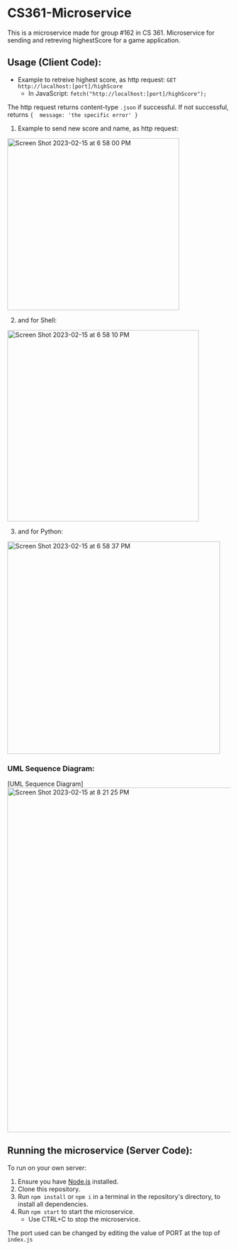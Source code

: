 # CS361-Microservice

This is a microservice made for group #162 in CS 361. 
Microservice for sending and retreving highestScore for a game application.


## Usage (Client Code):
- Example to retreive highest score, as http request: `GET http://localhost:[port]/highScore`
    - In JavaScript: `fetch("http://localhost:[port]/highScore");`

The http request returns content-type `.json` if successful. If not successful, returns `{  message: 'the specific error' }`

1. Example to send new score and name, as http request:

<img width="388" alt="Screen Shot 2023-02-15 at 6 58 00 PM" src="https://user-images.githubusercontent.com/115046607/219256880-6310e141-f941-4329-a793-e401dea2f736.png">

2. and for Shell: 

<img width="432" alt="Screen Shot 2023-02-15 at 6 58 10 PM" src="https://user-images.githubusercontent.com/115046607/219256883-e3176684-aa25-4c60-91ce-359cecd9ec01.png">

3. and for Python:

<img width="480" alt="Screen Shot 2023-02-15 at 6 58 37 PM" src="https://user-images.githubusercontent.com/115046607/219256885-cf1a4ee9-49e7-4294-bf94-4e738ff17cb7.png">

### UML Sequence Diagram:

[UML Sequence Diagram] <img width="778" alt="Screen Shot 2023-02-15 at 8 21 25 PM" src="https://user-images.githubusercontent.com/115046607/219267913-5bb4e503-6fcd-4e2d-b693-5c86e975bd0b.png">

## Running the microservice (Server Code):
To run on your own server:
1. Ensure you have [Node.js](https://nodejs.org/en/) installed.
2. Clone this repository.
3. Run `npm install` or `npm i` in a terminal in the repository's directory, to install all dependencies.
4. Run `npm start` to start the microservice.
    - Use CTRL+C to stop the microservice.

The port used can be changed by editing the value of PORT at the top of `index.js`
